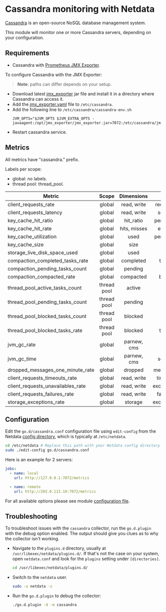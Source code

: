 <!--
title: "Cassandra monitoring with Netdata"
description: "Monitor the health and performance of Cassandra database servers with zero configuration, per-second metric granularity, and interactive visualizations."
custom_edit_url: https://github.com/netdata/go.d.plugin/edit/master/modules/cassandra/README.md
sidebar_label: "Cassandra"
-->

# Cassandra monitoring with Netdata

[Cassandra](https://cassandra.apache.org/_/index.html) is an open-source NoSQL database management system.

This module will monitor one or more Cassandra servers, depending on your configuration.

## Requirements

- Cassandra with [Prometheus JMX Exporter](https://github.com/prometheus/jmx_exporter).

To configure Cassandra with the JMX Exporter:

> **Note**: paths can differ depends on your setup.

- Download latest [jmx_exporter](https://repo1.maven.org/maven2/io/prometheus/jmx/jmx_prometheus_javaagent/) jar file
  and install it in a directory where Cassandra can access it.
- Add
  the [jmx_exporter.yaml](https://raw.githubusercontent.com/netdata/go.d.plugin/master/modules/cassandra/jmx_exporter.yaml)
  file to `/etc/cassandra`.
- Add the following line to `/etc/cassandra/cassandra-env.sh`
  ```
  JVM_OPTS="$JVM_OPTS $JVM_EXTRA_OPTS -javaagent:/opt/jmx_exporter/jmx_exporter.jar=7072:/etc/cassandra/jmx_exporter.yaml
  ```
- Restart cassandra service.

## Metrics

All metrics have "cassandra." prefix.

Labels per scope:

- global: no labels.
- thread pool: thread_pool.

| Metric                            |    Scope    |  Dimensions  |    Units     |
|-----------------------------------|:-----------:|:------------:|:------------:|
| client_requests_rate              |   global    | read, write  |  requests/s  |
| client_requests_latency           |   global    | read, write  |   seconds    |
| key_cache_hit_ratio               |   global    |  hit_ratio   |  percentage  |
| key_cache_hit_rate                |   global    | hits, misses |   events/s   |
| key_cache_utilization             |   global    |     used     |  percentage  |
| key_cache_size                    |   global    |     size     |    bytes     |
| storage_live_disk_space_used      |   global    |     used     |    bytes     |
| compaction_completed_tasks_rate   |   global    |  completed   |   tasks/s    |
| compaction_pending_tasks_count    |   global    |   pending    |    tasks     |
| compaction_compacted_rate         |   global    |  compacted   |   bytes/s    |
| thread_pool_active_tasks_count    | thread pool |    active    |    tasks     |
| thread_pool_pending_tasks_count   | thread pool |   pending    |    tasks     |
| thread_pool_blocked_tasks_count   | thread pool |   blocked    |    tasks     |
| thread_pool_blocked_tasks_rate    | thread pool |   blocked    |   tasks/s    |
| jvm_gc_rate                       |   global    | parnew, cms  |     gc/s     |
| jvm_gc_time                       |   global    | parnew, cms  |   seconds    |
| dropped_messages_one_minute_rate  |   global    |   dropped    |  messages/s  |
| client_requests_timeouts_rate     |   global    | read, write  |  timeout/s   |
| client_requests_unavailables_rate |   global    | read, write  | exceptions/s |
| client_requests_failures_rate     |   global    | read, write  |  failures/s  |
| storage_exceptions_rate           |   global    |   storage    | exceptions/s |

## Configuration

Edit the `go.d/cassandra.conf` configuration file using `edit-config` from the
Netdata [config directory](https://learn.netdata.cloud/docs/configure/nodes), which is typically at `/etc/netdata`.

```bash
cd /etc/netdata # Replace this path with your Netdata config directory
sudo ./edit-config go.d/cassandra.conf
```

Here is an example for 2 servers:

```yaml
jobs:
  - name: local
    url: http://127.0.0.1:7072/metrics

  - name: remote
    url: http://203.0.113.10:7072/metrics
```

For all available options please see
module [configuration file](https://github.com/netdata/go.d.plugin/blob/master/config/go.d/cassandra.conf).

## Troubleshooting

To troubleshoot issues with the `cassandra` collector, run the `go.d.plugin` with the debug option enabled. The output
should give you clues as to why the collector isn't working.

- Navigate to the `plugins.d` directory, usually at `/usr/libexec/netdata/plugins.d/`. If that's not the case on
  your system, open `netdata.conf` and look for the `plugins` setting under `[directories]`.

  ```bash
  cd /usr/libexec/netdata/plugins.d/
  ```

- Switch to the `netdata` user.

  ```bash
  sudo -u netdata -s
  ```

- Run the `go.d.plugin` to debug the collector:

  ```bash
  ./go.d.plugin -d -m cassandra
  ```
